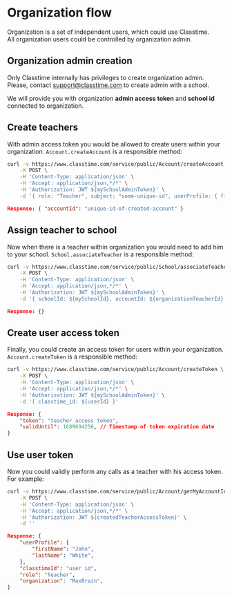 # Organization flow

Organization is a set of independent users, which could use Classtime.  
All organization users could be controlled by organization admin.

## Organization admin creation

Only Classtime internally has privileges to create organization admin.  
Please, contact support@classtime.com to create admin with a school.  

We will provide you with organization **admin access token** and **school id** connected to organization.

## Create teachers

With admin access token you would be allowed to create users within your organization. `Account.createAccount` is a responsible method:

```bash
curl -v https://www.classtime.com/service/public/Account/createAccount \
    -X POST \
    -H 'Content-Type: application/json' \
    -H 'Accept: application/json,*/*' \
    -H 'Authorization: JWT ${mySchoolAdminToken}' \
    -d '{ role: "Teacher", subject: "some-unique-id", userProfile: { firstName: "John", lastName: "White" } }'
```
```json
Response: { "accountId": "unique-id-of-created-account" }
```

## Assign teacher to school

Now when there is a teacher within organization you would need to add him to your school. `School.associateTeacher` is a responsible method:

```bash
curl -v https://www.classtime.com/service/public/School/associateTeacher \
    -X POST \
    -H 'Content-Type: application/json' \
    -H 'Accept: application/json,*/*' \
    -H 'Authorization: JWT ${mySchoolAdminToken}' \
    -d '{ schoolId: ${mySchoolId}, accountId: ${organizationTeacherId} }'
```
```json
Response: {}
```

## Create user access token

Finally, you could create an access token for users within your organization. `Account.createToken` is a responsible method:

```bash
curl -v https://www.classtime.com/service/public/Account/createToken \
    -X POST \
    -H 'Content-Type: application/json' \
    -H 'Accept: application/json,*/*' \
    -H 'Authorization: JWT ${mySchoolAdminToken}' \
    -d '{ classtime_id: ${userId} }'
```
```json
Response: {
    "token": "teacher access token",
    "validUntil": 1689694256, // Timestamp of token expiration date
}
```

## Use user token

Now you could validly perform any calls as a teacher with his access token. For example:
```bash
curl -v https://www.classtime.com/service/public/Account/getMyAccountInfo \
    -X POST \
    -H 'Content-Type: application/json' \
    -H 'Accept: application/json,*/*' \
    -H 'Authorization: JWT ${createdTeacherAccessToken}' \
    -d ''
```
```json
Response: {
    "userProfile": {
        "firstName": "John",
        "lastName": "White",
    },
    "classtimeId": "user id",
    "role": "Teacher",
    "organization": "MaxBrain",
}
```
